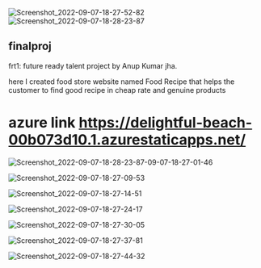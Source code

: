 ![Screenshot_2022-09-07-18-27-52-82](https://user-images.githubusercontent.com/89571744/188885709-bbfede80-5e8e-4346-9e91-a1d28b55102b.jpg)
![Screenshot_2022-09-07-18-28-23-87](https://user-images.githubusercontent.com/89571744/188885728-70c3dad7-ed4e-4047-9040-41f209b9c1ac.jpg)

## finalproj  

frt1: future ready talent project by Anup Kumar jha.

here I created food store website named Food Recipe that helps the customer to find good recipe in cheap rate and genuine products

# azure link https://delightful-beach-00b073d10.1.azurestaticapps.net/
![![Screenshot_2022-09-07-18-28-23-87](https://user-images.githubusercontent.com/89571744/188884546-daac170b-f987-476d-9bc8-52ec059d64e7.jpg)-09-07-18-27-01-46](https://user-images.githubusercontent.com/89571744/188884400-3c08b6b4-c420-447b-b512-36fd47881271.jpg)

![Screenshot_2022-09-07-18-27-09-53](https://user-images.githubusercontent.com/89571744/188884420-1d8f2618-cef2-4898-833a-33b0cadb0382.jpg)

![Screenshot_2022-09-07-18-27-14-51](https://user-images.githubusercontent.com/89571744/188884454-9593c9d5-ce88-4f9a-ac91-699fcdae9cd2.jpg)

![Screenshot_2022-09-07-18-27-24-17](https://user-images.githubusercontent.com/89571744/188884459-929fd035-047c-4d46-bb1a-a17ada80f10b.jpg)

![Screenshot_2022-09-07-18-27-30-05](https://user-images.githubusercontent.com/89571744/188884492-28f1858d-397c-47b2-b14f-427433ce8843.jpg)

![Screenshot_2022-09-07-18-27-37-81](https://user-images.githubusercontent.com/89571744/188884500-16f64a33-7ef2-4bb7-bb52-20797da114cc.jpg)

![Screenshot_2022-09-07-18-27-44-32](https://user-images.githubusercontent.com/89571744/188884506-a6bad2a5-1df0-432e-b914-23e4bc75a554.jpg)


